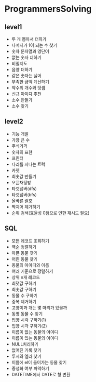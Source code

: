 # ProgrammersSolving

## level1
- 두 개 뽑아서 더하기
- 나머지가 1이 되는 수 찾기
- 숫자 문자열과 영단어
- 없는 숫자 더하기
- 비밀지도
- 음양 더하기
- 같은 숫자는 싫어
- 부족한 금액 계산하기
- 약수의 개수와 덧셈
- 신규 아이디 추천
- 소수 만들기
- 소수 찾기
## level2
- 기능 개발 
- 가장 큰 수
- 주식가격
- 숫자의 표현
- 프린터
- 다리를 지나는 트럭
- 카펫
- 최솟값 만들기
- 오픈채팅방
- 타겟넘버(dfs)
- 타겟넘버(bfs)
- 올바른 괄호
- 짝지어 제거하기
- 순위 검색(효율성 0점으로 인한 재시도 필요)
## SQL
- 모든 레코드 조회하기
- 역순 정렬하기
- 아픈 동물 찾기
- 어린 동물 찾기
- 동물의 아이디와 이름
- 여러 기준으로 정렬하기
- 상위 n개 레코드
- 최댓값 구하기
- 최솟값 구하기
- 동물 수 구하기
- 중복 제거하기
- 고양이과 개는 몇 마리가 있을까
- 동명 동물 수 찾기
- 입양 시각 구하기(1)
- 입양 시각 구하기(2)
- 이름이 없는 동물의 아이디
- 이름이 있는 동물의 아이디
- NULL처리하기
- 없어진 기록 찾기
- 루시와 엘라 찾기
- 이름에 el이 들어가는 동물 찾기
- 중성화 여부 파악하기
- DATETIME에서 DATE로 형 변환